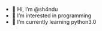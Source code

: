 - 👋 Hi, I’m @sh4ndu
- 👀 I’m interested in programming
- 🌱 I’m currently learning python3.0

<!---
sh4ndu/sh4ndu is a ✨ special ✨ repository because its `README.md` (this file) appears on your GitHub profile.
You can click the Preview link to take a look at your changes.
--->
